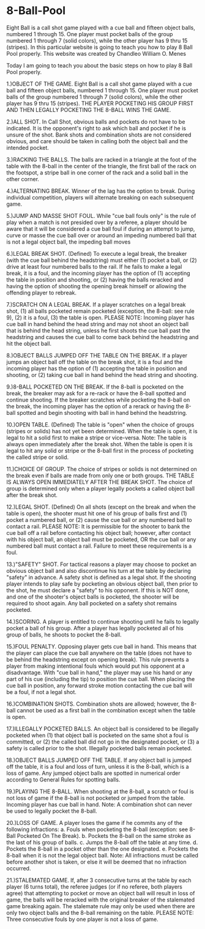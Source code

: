 # 8-Ball-Pool
Eight Ball is a call shot game played with a cue ball and fifteen object balls, numbered 1 through 15. One player must pocket balls of the group numbered 1 through 7 (solid colors), while the other player has 9 thru 15 (stripes). In this particular website is going to teach you how to play 8 Ball Pool properly.
This website was created by Chandleo William O. Menes

Today I am going to teach you about the basic steps on how to play 8 Ball Pool properly.

1.)OBJECT OF THE GAME.
Eight Ball is a call shot game played with a cue ball and fifteen object balls, numbered 1 through 15. One player must
pocket balls of the group numbered 1 through 7 (solid colors), while the other player has 9 thru 15 (stripes). THE PLAYER
POCKETING HIS GROUP FIRST AND THEN LEGALLY POCKETING THE 8-BALL WINS THE GAME. 

2.)ALL SHOT.
In Call Shot, obvious balls and pockets do not have to be indicated. It is the opponent's right to ask which ball and pocket
if he is unsure of the shot. Bank shots and combination shots are not considered obvious, and care should be taken in
calling both the object ball and the intended pocket.

3.)RACKING THE BALLS.
The balls are racked in a triangle at the foot of the table with the 8-ball in the center of the triangle, the first ball of the
rack on the footspot, a stripe ball in one corner of the rack and a solid ball in the other corner.

4.)ALTERNATING BREAK.
Winner of the lag has the option to break. During individual competition, players will alternate breaking on each
subsequent game. 

5.)JUMP AND MASSE SHOT FOUL.
While "cue ball fouls only" is the rule of play when a match is not presided over by a referee, a player should be aware
that it will be considered a cue ball foul if during an attempt to jump, curve or masse the cue ball over or around an
impeding numbered ball that is not a legal object ball, the impeding ball moves

6.)LEGAL BREAK SHOT.
(Defined) To execute a legal break, the breaker (with the cue ball behind the headstring) must either (1) pocket a ball, or
(2) drive at least four numbered balls to the rail. If he fails to make a legal break, it is a foul, and the incoming player has
the option of (1) accepting the table in position and shooting, or (2) having the balls reracked and having the option of
shooting the opening break himself or allowing the offending player to rebreak.

7.)SCRATCH ON A LEGAL BREAK.
If a player scratches on a legal break shot, (1) all balls pocketed remain pocketed (exception, the 8-ball: see rule 9), (2) it
is a foul, (3) the table is open. PLEASE NOTE: Incoming player has cue ball in hand behind the head string and may not
shoot an object ball that is behind the head string, unless he first shoots the cue ball past the headstring and causes the
cue ball to come back behind the headstring and hit the object ball. 

8.)OBJECT BALLS JUMPED OFF THE TABLE ON THE BREAK.
If a player jumps an object ball off the table on the break shot, it is a foul and the incoming player has the option of (1)
accepting the table in position and shooting, or (2) taking cue ball in hand behind the head string and shooting. 

9.)8-BALL POCKETED ON THE BREAK.
If the 8-ball is pocketed on the break, the breaker may ask for a re-rack or have the 8-ball spotted and continue
shooting. If the breaker scratches while pocketing the 8-ball on the break, the incoming player has the option of a rerack or having the 8-ball spotted and begin shooting with ball in hand behind the headstring.

10.)OPEN TABLE.
(Defined) The table is "open" when the choice of groups (stripes or solids) has not yet been determined. When the table
is open, it is legal to hit a solid first to make a stripe or vice-versa. Note: The table is always open immediately after the
break shot. When the table is open it is legal to hit any solid or stripe or the 8-ball first in the process of pocketing the
called stripe or solid.

11.)CHOICE OF GROUP.
The choice of stripes or solids is not determined on the break even if balls are made from only one or both groups. THE
TABLE IS ALWAYS OPEN IMMEDIATELY AFTER THE BREAK SHOT. The choice of group is determined only when a player
legally pockets a called object ball after the break shot. 

12.)LEGAL SHOT.
(Defined) On all shots (except on the break and when the table is open), the shooter must hit one of his group of balls
first and (1) pocket a numbered ball, or (2) cause the cue ball or any numbered ball to contact a rail.
PLEASE NOTE: It is permissible for the shooter to bank the cue ball off a rail before contacting his object ball; however,
after contact with his object ball, an object ball must be pocketed, OR the cue ball or any numbered ball must contact a
rail. Failure to meet these requirements is a foul. 

13.)"SAFETY" SHOT.
For tactical reasons a player may choose to pocket an obvious object ball and also discontinue his turn at the table by
declaring "safety" in advance. A safety shot is defined as a legal shot. If the shooting player intends to play safe by
pocketing an obvious object ball, then prior to the shot, he must declare a "safety" to his opponent. If this is NOT done,
and one of the shooter's object balls is pocketed, the shooter will be required to shoot again. Any ball pocketed on a
safety shot remains pocketed.

14.)SCORING.
A player is entitled to continue shooting until he fails to legally pocket a ball of his group. After a player has legally
pocketed all of his group of balls, he shoots to pocket the 8-ball. 

15.)FOUL PENALTY.
Opposing player gets cue ball in hand. This means that the player can place the cue ball anywhere on the table (does not
have to be behind the headstring except on opening break). This rule prevents a player from making intentional fouls
which would put his opponent at a disadvantage. With "cue ball in hand," the player may use his hand or any part of his
cue (including the tip) to position the cue ball. When placing the cue ball in position, any forward stroke motion
contacting the cue ball will be a foul, if not a legal shot.

16.)COMBINATION SHOTS.
Combination shots are allowed; however, the 8-ball cannot be used as a first ball in the combination except when the
table is open. 

17.)ILLEGALLY POCKETED BALLS.
An object ball is considered to be illegally pocketed when (1) that object ball is pocketed on the same shot a foul is
committed, or (2) the called ball did not go in the designated pocket, or (3) a safety is called prior to the shot. Illegally
pocketed balls remain pocketed. 

18.)OBJECT BALLS JUMPED OFF THE TABLE.
If any object ball is jumped off the table, it is a foul and loss of turn, unless it is the 8-ball, which is a loss of game. Any
jumped object balls are spotted in numerical order according to General Rules for spotting balls. 

19.)PLAYING THE 8-BALL.
When shooting at the 8-ball, a scratch or foul is not loss of game if the 8-ball is not pocketed or jumped from the table.
Incoming player has cue ball in hand. Note: A combination shot can never be used to legally pocket the 8-ball. 

20.)LOSS OF GAME.
A player loses the game if he commits any of the following infractions:
a. Fouls when pocketing the 8-ball (exception: see 8-Ball Pocketed On The Break).
b. Pockets the 8-ball on the same stroke as the last of his group of balls.
c. Jumps the 8-ball off the table at any time.
d. Pockets the 8-ball in a pocket other than the one designated.
e. Pockets the 8-ball when it is not the legal object ball.
Note: All infractions must be called before another shot is taken, or else it will be deemed that no infraction occurred. 

21.)STALEMATED GAME.
If, after 3 consecutive turns at the table by each player (6 turns total), the referee judges (or if no referee, both players
agree) that attempting to pocket or move an object ball will result in loss of game, the balls will be reracked with the
original breaker of the stalemated game breaking again. The stalemate rule may only be used when there are only two
object balls and the 8-ball remaining on the table. PLEASE NOTE: Three consecutive fouls by one player is not a loss of
game.
